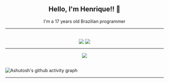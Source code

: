 ### <h2 align=center>Hello, I'm Henrique!! 👋</h2>

<p align=center>I'm a 17 years old Brazilian programmer
<hr>
<br>

<div align=center>
<img align=center src="https://github-readme-stats.vercel.app/api?username=HenriqueArroyo&show_icons=true&theme=dark" />
<img align=center src="https://github-readme-stats.vercel.app/api/top-langs/?username=HenriqueArroyo&layout=donut-vertical&theme=dark" />
</div>


<hr>
<div align=center>
<img align="center" src="https://profile-counter.glitch.me/{HenriqueArroyo}/count.svg" />
</div>

<br>

![Ashutosh's github activity graph](https://github-readme-activity-graph.vercel.app/graph?username=HenriqueArroyo&custom_title=HISTÓRICO%20DE%20ATIVIDADE&hide_border=true&theme=high-contrast)

<hr>

<div align=center>


</div>
